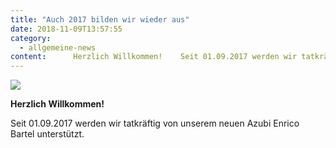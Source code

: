 ```yaml
---
title: "Auch 2017 bilden wir wieder aus"
date: 2018-11-09T13:57:55
category:
  - allgemeine-news
content:      Herzlich Willkommen!    Seit 01.09.2017 werden wir tatkräftig von unserem neuen Azubi Enrico Bartel unterstützt. 
---
```

![](/ausbildung-pfaff-gmbh-waldkirch.jpg)

**Herzlich Willkommen!**

Seit 01.09.2017 werden wir tatkräftig von unserem neuen Azubi Enrico Bartel unterstützt.